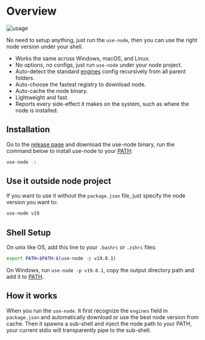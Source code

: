 # Overview

![usage](https://user-images.githubusercontent.com/1415488/229589650-c4112b86-f533-4205-a48f-44e88ebbc214.svg)

No need to setup anything, just run the `use-node`, then you can use the right node version under your shell.

- Works the same across Windows, macOS, and Linux.
- No options, no configs, just run `use-node` under your node project.
- Auto-detect the standard [engines](https://docs.npmjs.com/cli/v9/configuring-npm/package-json#engines) config recursively from all parent folders.
- Auto-choose the fastest registry to download node.
- Auto-cache the node binary.
- Lightweight and fast.
- Reports every side-effect it makes on the system, such as where the node is installed.

## Installation

Go to the [release page](https://github.com/ysmood/use-node/releases) and download the use-node binary, run the command below to install use-node to your [PATH]:

```bash
use-node -i
```

## Use it outside node project

If you want to use it without the `package.json` file, just specify the node version you want to:

```bash
use-node v19
```

## Shell Setup

On unix like OS, add this line to your `.bashrc` or `.zshrc` files:

```bash
export PATH=$PATH:$(use-node -p v19.8.1)
```

On Windows, run `use-node -p v19.8.1`, copy the output directory path and add it to [PATH].

## How it works

When you run the `use-node`. It first recognize the `engines` field in `package.json` and automatically download or use the best node version from cache.
Then it spawns a sub-shell and inject the node path to your PATH, your current stdio will transparently pipe to the sub-shell.

[path]: https://en.wikipedia.org/wiki/PATH_(variable)
